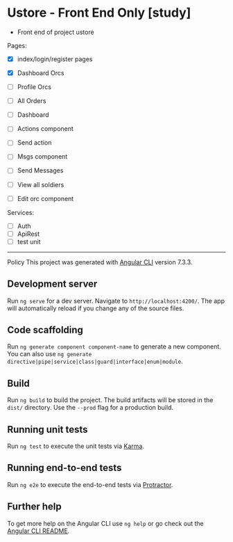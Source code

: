 # Ustore - Front End Only [study]

- Front end of project ustore

Pages:
- [x] index/login/register pages
- [x] Dashboard Orcs
- [ ] Profile Orcs
- [ ] All Orders

- [ ] Dashboard
- [ ] Actions component
- [ ] Send action
- [ ] Msgs component
- [ ] Send Messages
- [ ] View all soldiers
- [ ] Edit orc component

Services:
- [ ] Auth
- [ ] ApiRest
- [ ] test unit 

----------- 
Policy
This project was generated with [Angular CLI](https://github.com/angular/angular-cli) version 7.3.3.

## Development server

Run `ng serve` for a dev server. Navigate to `http://localhost:4200/`. The app will automatically reload if you change any of the source files.

## Code scaffolding

Run `ng generate component component-name` to generate a new component. You can also use `ng generate directive|pipe|service|class|guard|interface|enum|module`.

## Build

Run `ng build` to build the project. The build artifacts will be stored in the `dist/` directory. Use the `--prod` flag for a production build.

## Running unit tests

Run `ng test` to execute the unit tests via [Karma](https://karma-runner.github.io).

## Running end-to-end tests

Run `ng e2e` to execute the end-to-end tests via [Protractor](http://www.protractortest.org/).

## Further help

To get more help on the Angular CLI use `ng help` or go check out the [Angular CLI README](https://github.com/angular/angular-cli/blob/master/README.md).
